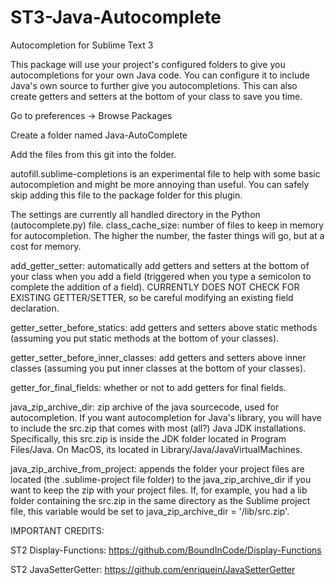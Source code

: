 # ST3-Java-Autocomplete
Autocompletion for Sublime Text 3

This package will use your project's configured folders to give you autocompletions for your own Java code. You can configure it to include Java's own source to further give you autocompletions. This can also create getters and setters at the bottom of your class to save you time.


Go to preferences -> Browse Packages

Create a folder named Java-AutoComplete

Add the files from this git into the folder.


autofill.sublime-completions is an experimental file to help with some basic autocompletion and might be more annoying than useful. You can safely skip adding this file to the package folder for this plugin.

The settings are currently all handled directory in the Python (autocomplete.py) file.
class_cache_size: number of files to keep in memory for autocompletion. The higher the number, the faster things will go, but at a cost for memory.

add_getter_setter: automatically add getters and setters at the bottom of your class when you add a field (triggered when you type a semicolon to complete the addition of a field). CURRENTLY DOES NOT CHECK FOR EXISTING GETTER/SETTER, so be careful modifying an existing field declaration.

getter_setter_before_statics: add getters and setters above static methods (assuming you put static methods at the bottom of your classes).

getter_setter_before_inner_classes: add getters and setters above inner classes (assuming you put inner classes at the bottom of your classes).

getter_for_final_fields: whether or not to add getters for final fields.

java_zip_archive_dir: zip archive of the java sourcecode, used for autocompletion. If you want autocompletion for Java's library, you will have to include the src.zip that comes with most (all?) Java JDK installations. Specifically, this src.zip is inside the JDK folder located in Program Files/Java. On MacOS, its located in Library/Java/JavaVirtualMachines.

java_zip_archive_from_project: appends the folder your project files are located (the .sublime-project file folder) to the java_zip_archive_dir if you want to keep the zip with your project files. If, for example, you had a lib folder containing the src.zip in the same directory as the Sublime project file, this variable would be set to java_zip_archive_dir = '/lib/src.zip'.


IMPORTANT CREDITS:

ST2 Display-Functions: https://github.com/BoundInCode/Display-Functions

ST2 JavaSetterGetter: https://github.com/enriquein/JavaSetterGetter
